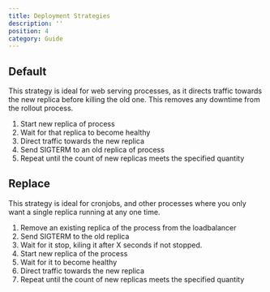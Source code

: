 ```yaml
---
title: Deployment Strategies
description: ''
position: 4
category: Guide
---
```


## Default

This strategy is ideal for web serving processes, as it directs traffic towards the new replica before killing the old one. This removes any downtime from the rollout process.

1. Start new replica of process
2. Wait for that replica to become healthy
3. Direct traffic towards the new replica
4. Send SIGTERM to an old replica of process
5. Repeat until the count of new replicas meets the specified quantity

## Replace

This strategy is ideal for cronjobs, and other processes where you only want a single replica running at any one time.

1. Remove an existing replica of the process from the loadbalancer
2. Send SIGTERM to the old replica
3. Wait for it stop, kiling it after X seconds if not stopped.
4. Start new replica of the process
5. Wait for it to become healthy
6. Direct traffic towards the new replica
7. Repeat until the count of new replicas meets the specified quantity
